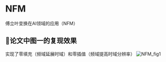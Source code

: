 # NFM
傅立叶变换在AI领域的应用（NFM）
## 🚀论文中图一的复现效果
实现了零填充（频域延展时域）和零插值（频域提高时域分辨率）
![NFM_fig1](https://github.com/user-attachments/assets/d041e329-8e70-469f-82c6-05d7181121ef)
